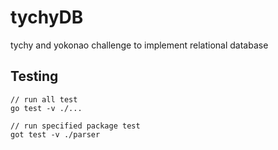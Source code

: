 # tychyDB
tychy and yokonao challenge to implement relational database

## Testing
```
// run all test
go test -v ./...

// run specified package test
got test -v ./parser
```
